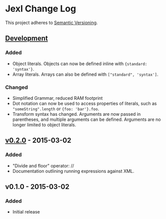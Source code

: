 # Jexl Change Log
This project adheres to [Semantic Versioning](http://semver.org/).

## [Development]
### Added
- Object literals. Objects can now be defined inline with
`{standard: 'syntax'}`.
- Array literals. Arrays can also be defined with `["standard", 'syntax']`.

### Changed
- Simplified Grammar, reduced RAM footprint
- Dot notation can now be used to access properties of literals, such as
`"someString".length` or `{foo: 'bar'}.foo`.
- Transform syntax has changed. Arguments are now passed in parentheses, and
multiple arguments can be defined. Arguments are no longer limited to object
literals.

## [v0.2.0] - 2015-03-02
### Added
- "Divide and floor" operator: //
- Documentation outlining running expressions against XML.

## v0.1.0 - 2015-03-02
### Added
- Initial release

[Development]: https://github.com/TechnologyAdvice/Jexl/compare/0.0.2...HEAD
[v0.2.0]: https://github.com/TechnologyAdvice/Jexl/compare/0.1.0...0.2.0
